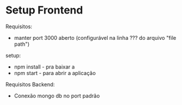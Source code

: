 
# Setup Frontend

Requisitos:

- manter port 3000 aberto (configurável na linha ??? do arquivo "file path")

setup:

- npm install - pra baixar a
- npm start - para abrir a aplicação


Requisitos Backend:
- Conexão mongo db no port padrão

